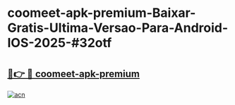 # coomeet-apk-premium-Baixar-Gratis-Ultima-Versao-Para-Android-IOS-2025-#32otf

# <h2><a href="https://ainizakaria.my?title=coomeet-apk-premium&ref=22M">🔗👉 🔴 coomeet-apk-premium</a></h2>

[![acn](https://github.com/user-attachments/assets/0f9c940e-d8b0-45ae-aac7-cd30a18b3e1c)](https://ainizakaria.my?title=coomeet-apk-premium&ref=22M)

